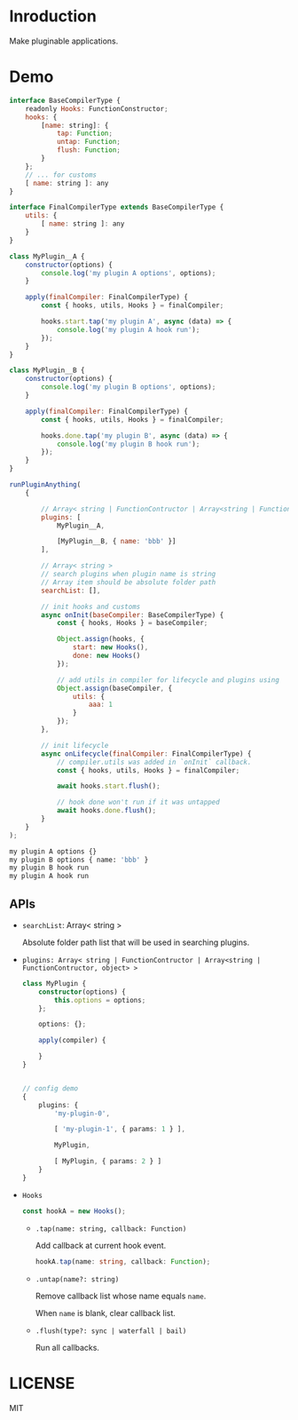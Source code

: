 # Inroduction

Make pluginable applications.

# Demo

```js
interface BaseCompilerType {
    readonly Hooks: FunctionConstructor;
    hooks: {
        [name: string]: {
            tap: Function;
            untap: Function;
            flush: Function;
        }
    };
    // ... for customs
    [ name: string ]: any
}

interface FinalCompilerType extends BaseCompilerType {
    utils: {
        [ name: string ]: any
    }
}

class MyPlugin__A {
    constructor(options) {
        console.log('my plugin A options', options);
    }

    apply(finalCompiler: FinalCompilerType) {
        const { hooks, utils, Hooks } = finalCompiler;

        hooks.start.tap('my plugin A', async (data) => {
            console.log('my plugin A hook run');
        });
    }
}

class MyPlugin__B {
    constructor(options) {
        console.log('my plugin B options', options);
    }

    apply(finalCompiler: FinalCompilerType) {
        const { hooks, utils, Hooks } = finalCompiler;

        hooks.done.tap('my plugin B', async (data) => {
            console.log('my plugin B hook run');
        });
    }
}

runPluginAnything(
    {

        // Array< string | FunctionContructor | Array<string | FunctionContructor, object> >
        plugins: [
            MyPlugin__A,

            [MyPlugin__B, { name: 'bbb' }]
        ],

        // Array< string >
        // search plugins when plugin name is string
        // Array item should be absolute folder path
        searchList: [],

        // init hooks and customs
        async onInit(baseCompiler: BaseCompilerType) {
            const { hooks, Hooks } = baseCompiler;

            Object.assign(hooks, {
                start: new Hooks(),
                done: new Hooks()
            });

            // add utils in compiler for lifecycle and plugins using
            Object.assign(baseCompiler, {
                utils: {
                    aaa: 1
                }
            });
        },

        // init lifecycle
        async onLifecycle(finalCompiler: FinalCompilerType) {
            // compiler.utils was added in `onInit` callback.
            const { hooks, utils, Hooks } = finalCompiler;

            await hooks.start.flush();

            // hook done won't run if it was untapped
            await hooks.done.flush();
        }
    }
);
```

```bash
my plugin A options {}
my plugin B options { name: 'bbb' }
my plugin B hook run
my plugin A hook run
```

## APIs

+   `searchList`: Array< string >

    Absolute folder path list that will be used in searching plugins.

+   `plugins: Array< string | FunctionContructor | Array<string | FunctionContructor, object> >`

    ```ts
    class MyPlugin {
        constructor(options) {
            this.options = options;
        };

        options: {};

        apply(compiler) {

        }
    }


    // config demo
    {
        plugins: {
            'my-plugin-0',

            [ 'my-plugin-1', { params: 1 } ],

            MyPlugin,

            [ MyPlugin, { params: 2 } ]
        }
    }
    ```

+   `Hooks`

    ```ts
    const hookA = new Hooks();
    ```

    +   `.tap(name: string, callback: Function)`

        Add callback at current hook event.

        ```ts
        hookA.tap(name: string, callback: Function);
        ```

    +   `.untap(name?: string)`

        Remove callback list whose name equals `name`.

        When `name` is blank, clear callback list.

    +   `.flush(type?: sync | waterfall | bail)`

        Run all callbacks.

# LICENSE

MIT
